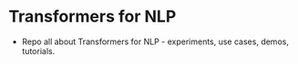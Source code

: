 # Transformers for NLP
* Repo all about Transformers for NLP - experiments, use cases, demos, tutorials.


